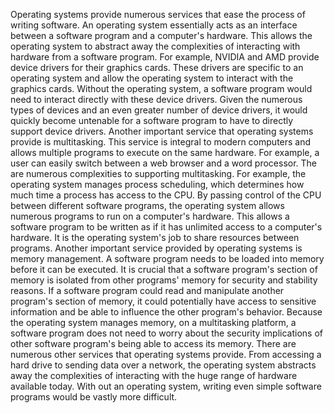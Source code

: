   Operating systems provide numerous services that ease the process of writing software. An operating system
essentially acts as an interface between a software program and a computer's hardware. This allows the operating
system to abstract away the complexities of interacting with hardware from a software program. For example,
NVIDIA and AMD provide device drivers for their graphics cards. These drivers are specific to an operating system 
and allow the operating system to interact with the graphics cards. Without the operating system, a software program
would need to interact directly with these device drivers. Given the numerous types of devices and an even greater number
of device drivers, it would quickly become untenable for a software program to have to directly support device drivers.
  Another important service that operating systems provide is multitasking. This service is integral to modern computers and
allows multiple programs to execute on the same hardware. For example, a user can easily switch between a web browser
and a word processor. The are numerous complexities to supporting multitasking. For example, the operating system manages
process scheduling, which determines how much time a process has access to the CPU. By passing control of the CPU between
different software programs, the operating system allows numerous programs to run on a computer's hardware. This allows a 
software program to be written as if it has unlimited access to a computer's hardware. It is the operating system's job to 
share resources between programs.
  Another important service provided by operating systems is memory management. A software program needs to be loaded into 
memory before it can be executed. It is crucial that a software program's section of memory is isolated from other programs'
memory for security and stability reasons. If a software program could read and manipulate another program's section of memory,
it could potentially have access to sensitive information and be able to influence the other program's behavior. Because the
operating system manages memory, on a multitasking platform, a software program does not need to worry about the security implications of other software program's being able to access its memory. 
  There are numerous other services that operating systems provide. From accessing a hard drive to sending data over a network,
the operating system abstracts away the complexities of interacting with the huge range of hardware available today. With out an operating system, writing even simple software programs would be vastly more difficult.